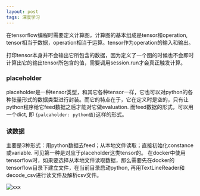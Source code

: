 ```yaml
---
layout: post
tags: 深度学习
---
```


在tensorflow编程时需要定义计算图，计算图的基本组成是tensor和operation, tensor相当于数据，operation相当于运算。tensor作为operation的输入和输出。

打印tensor本身并不会输出它所包含的数据，因为定义了一个图的时候也不会即时计算出它的输出tensor所包含的值，需要调用session.run才会真正触发计算。

### placeholder
placeholder是一种tensor类型，和其它各种tensor一样，它也可以对python的各种张量形式的数据类型进行封装。而它的特点在于，它在定义时是空的，只有让python程序给它feed数据之后才能对它做evaluation. 而feed数据的形式，可以用一个dict, 即 ```{palcaholder: python值}```这样的形式。

### 读数据
主要是3种形式：用python数据去feed；从本地文件读取；直接初始化constance或variable. 可见第一种是对应于placeholder这类tensor的。
在docker中使用tensorflow时，如果要选择从本地文件读取数据，那么需要先在docker的tensorflow目录下建立文件，在当前目录启动python, 再用TextLineReader和decode_csv进行读文件及解析csv文件。

![xxx](/Users/wumengling/PycharmProjects/lanyon-1.0.0/public/test_pic.png)
